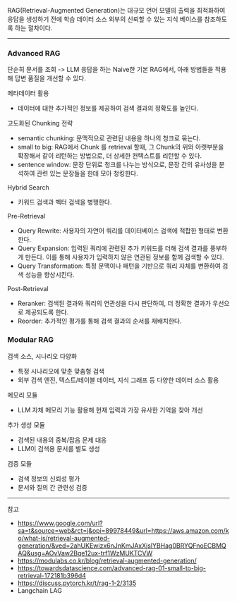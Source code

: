 RAG(Retrieval-Augmented Generation)는 대규모 언어 모델의 출력을 최적화하여 응답을 생성하기 전에 학습 데이터 소스 외부의 신뢰할 수 있는 지식 베이스를 참조하도록 하는 절차이다.

---

### Advanced RAG

단순히 문서를 조회 -> LLM 응답을 하는 Naive한 기본 RAG에서, 아래 방법들을 적용해 답변 품질을 개선할 수 있다.

메타데이터 활용

- 데이터에 대한 추가적인 정보를 제공하여 검색 결과의 정확도를 높인다.

고도화된 Chunking 전략

- semantic chunking: 문맥적으로 관련된 내용을 하나의 청크로 묶는다.
- small to big: RAG에서 Chunk 를 retrieval 할때, 그 Chunk의 위와 아랫부분을 확장해서 같이 리턴하는 방법으로, 더 상세한 컨택스트를 리턴할 수 있다.
- sentence window: 문장 단위로 청크를 나누는 방식으로, 문장 간의 유사성을 분석하여 관련 있는 문장들을 한데 모아 청킹한다.

Hybrid Search

- 키워드 검색과 벡터 검색을 병행한다.

Pre-Retrieval

- Query Rewrite: 사용자의 자연어 쿼리를 데이터베이스 검색에 적합한 형태로 변환한다.
- Query Expansion: 입력된 쿼리에 관련된 추가 키워드를 더해 검색 결과를 풍부하게 만든다. 이를 통해 사용자가 입력하지 않은 연관된 정보를 함께 검색할 수 있다.
- Query Transformation: 특정 문맥이나 패턴을 기반으로 쿼리 자체를 변환하여 검색 성능을 향상시킨다.

Post-Retrieval

- Reranker: 검색된 결과와 쿼리의 연관성을 다시 판단하여, 더 정확한 결과가 우선으로 제공되도록 한다.
- Reorder: 추가적인 평가를 통해 검색 결과의 순서를 재배치한다.

### Modular RAG

검색 소스, 시나리오 다양화

- 특정 시나리오에 맞춘 맞춤형 검색
- 외부 검색 엔진, 텍스트/테이블 데이터, 지식 그래프 등 다양한 데이터 소스 활용

메모리 모듈

- LLM 자체 메모리 기능 활용해 현재 입력과 가장 유사한 기억을 찾아 개선

추가 생성 모듈

- 검색된 내용의 중복/잡음 문제 대응
- LLM이 검색용 문서를 별도 생성

검증 모듈

- 검색 정보의 신뢰성 평가
- 문서와 질의 간 관련성 검증

---
참고

- <https://www.google.com/url?sa=t&source=web&rct=j&opi=89978449&url=https://aws.amazon.com/ko/what-is/retrieval-augmented-generation/&ved=2ahUKEwizx6nJnKmJAxXjslYBHag0BRYQFnoECBMQAQ&usg=AOvVaw2Bqe12ux-trf1WzMUKTCVW>
- <https://modulabs.co.kr/blog/retrieval-augmented-generation/>
- <https://towardsdatascience.com/advanced-rag-01-small-to-big-retrieval-172181b396d4>
- <https://discuss.pytorch.kr/t/rag-1-2/3135>
- Langchain LAG
